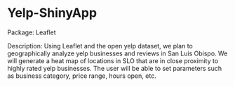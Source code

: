 # Yelp-ShinyApp

Package: Leaflet

Description: Using Leaflet and the open yelp dataset, we plan to geographically analyze yelp businesses and reviews in San Luis Obispo. We will generate a heat map of locations in SLO that are in close proximity to highly rated yelp businesses. The user will be able to set parameters such as business category, price range, hours open, etc.
